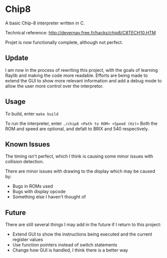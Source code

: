 # Chip8
A basic Chip-8 interpreter written in C.

Technical reference: http://devernay.free.fr/hacks/chip8/C8TECH10.HTM

Projet is now functionally complete, although not perfect.

## Update

I am now in the process of rewriting this project, with the goals of learning Raylib and making the code more readable. Efforts are being made to extend the GUI to show more relevant information and add a debug mode to allow the user more control over the interpretor.

## Usage

To build, enter `make build`

To run the interpreter, enter `./chip8 <Path to ROM> <Speed (Hz)>`
Both the ROM and speed are optional, and defalt to BRIX and 540 respectively.

## Known Issues

The timing isn't perfect, which I think is causing some minor issues with collision detection.

There are minor issues with drawing to the display which may be caused by:
  - Bugs in ROMs used
  - Bugs with display opcode
  - Something else I haven't thought of

## Future

There are still several things I may add in the future if I return to this project:
  - Extend GUI to show the instructions being executed and the current register values
  - Use function pointers instead of switch statements
  - Change how GUI is handled, I think there is a better way
